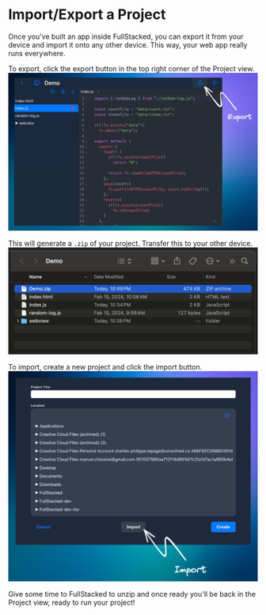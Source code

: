  # Import/Export a Project

Once you've built an app inside FullStacked, you can export it from your device and import it onto any other device.
This way, your web app really runs everywhere.

To export, click the export button in the top right corner of the Project view.
![Export](/images/export.jpeg)

This will generate a `.zip` of your project. Transfer this to your other device.
![ZIP](/images/zip.png)

To import, create a new project and click the import button.
![Import](/images/import.jpeg)

Give some time to FullStacked to unzip and once ready you'll be back in the Project view, ready to run your project!
